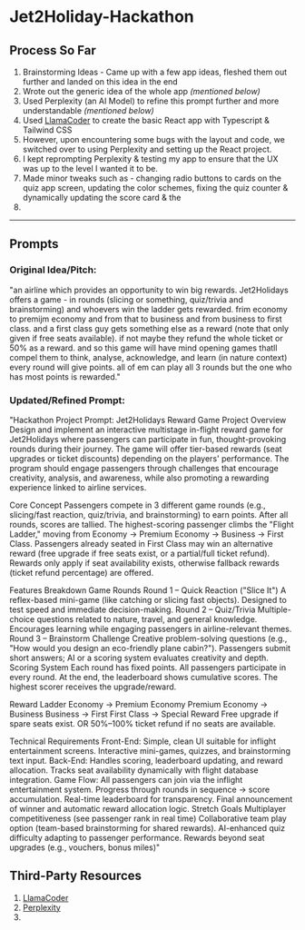 # Jet2Holiday-Hackathon

## Process So Far
1. Brainstorming Ideas - Came up with a few app ideas, fleshed them out further and landed on this idea in the end
2. Wrote out the generic idea of the whole app *(mentioned below)*
3. Used Perplexity (an AI Model) to refine this prompt further and more understandable *(mentioned below)*
4. Used [LlamaCoder](https://llamacoder.together.ai/) to create the basic React app with Typescript & Tailwind CSS
5. However, upon encountering some bugs with the layout and code, we switched over to using Perplexity and setting up the React project.
6. I kept reprompting Perplexity & testing my app to ensure that the UX was up to the level I wanted it to be.
7. Made minor tweaks such as - changing radio buttons to cards on the quiz app screen, updating the color schemes, fixing the quiz counter & dynamically updating the score card & the 
8. 
---
## Prompts
### Original Idea/Pitch:
"an airline which provides an opportunity to win big rewards. Jet2Holidays offers a game - in rounds (slicing or something, quiz/trivia and brainstorming) and whoevers win the ladder gets rewarded. frim economy to premijm economy and from that to business and from business to first class. and a first class guy gets something else as a reward (note that only given if free seats available). if not maybe they refund the whole ticket or 50% as a reward. and so this game will have mind opening games thatll compel them to think, analyse, acknowledge, and learn (in nature context) every round will give points. all of em can play all 3 rounds but the one who has most points is rewarded."

### Updated/Refined Prompt:
"Hackathon Project Prompt: Jet2Holidays Reward Game
Project Overview
Design and implement an interactive multistage in-flight reward game for Jet2Holidays where passengers can participate in fun, thought-provoking rounds during their journey. The game will offer tier-based rewards (seat upgrades or ticket discounts) depending on the players' performance. The program should engage passengers through challenges that encourage creativity, analysis, and awareness, while also promoting a rewarding experience linked to airline services.

Core Concept
Passengers compete in 3 different game rounds (e.g., slicing/fast reaction, quiz/trivia, and brainstorming) to earn points.
After all rounds, scores are tallied.
The highest-scoring passenger climbs the "Flight Ladder," moving from Economy → Premium Economy → Business → First Class.
Passengers already seated in First Class may win an alternative reward (free upgrade if free seats exist, or a partial/full ticket refund).
Rewards only apply if seat availability exists, otherwise fallback rewards (ticket refund percentage) are offered.

Features Breakdown
Game Rounds
Round 1 – Quick Reaction ("Slice It")
A reflex-based mini-game (like catching or slicing fast objects).
Designed to test speed and immediate decision-making.
Round 2 – Quiz/Trivia
Multiple-choice questions related to nature, travel, and general knowledge.
Encourages learning while engaging passengers in airline-relevant themes.
Round 3 – Brainstorm Challenge
Creative problem-solving questions (e.g., "How would you design an eco-friendly plane cabin?").
Passengers submit short answers; AI or a scoring system evaluates creativity and depth.
Scoring System
Each round has fixed points.
All passengers participate in every round.
At the end, the leaderboard shows cumulative scores.
The highest scorer receives the upgrade/reward.

Reward Ladder
Economy → Premium Economy
Premium Economy → Business
Business → First
First Class → Special Reward
Free upgrade if spare seats exist.
OR 50%–100% ticket refund if no seats are available.

Technical Requirements
Front-End:
Simple, clean UI suitable for inflight entertainment screens.
Interactive mini-games, quizzes, and brainstorming text input.
Back-End:
Handles scoring, leaderboard updating, and reward allocation.
Tracks seat availability dynamically with flight database integration.
Game Flow:
All passengers can join via the inflight entertainment system.
Progress through rounds in sequence → score accumulation.
Real-time leaderboard for transparency.
Final announcement of winner and automatic reward allocation logic.
Stretch Goals
Multiplayer competitiveness (see passenger rank in real time)
Collaborative team play option (team-based brainstorming for shared rewards).
AI-enhanced quiz difficulty adapting to passenger performance.
Rewards beyond seat upgrades (e.g., vouchers, bonus miles)"

## Third-Party Resources
1. [LlamaCoder](https://llamacoder.together.ai/)
2. [Perplexity](https://www.perplexity.ai/)
3. 